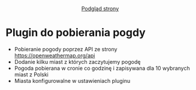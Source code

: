 <p align="center"> 
 <a href="http://vps-a13d8b64.vps.ovh.net:2200">Podgląd strony</a><br>
</p>

# Plugin do pobierania pogdy
- Pobieranie pogody poprzez API ze strony https://openweathermap.org/api
- Dodanie kilku miast z których zaczytujemy pogodę
- Pogoda pobierana w cronie co godzinę i zapisywana dla 10 wybranych miast z Polski
- Miasta konfigurowalne w ustawieniach pluginu
